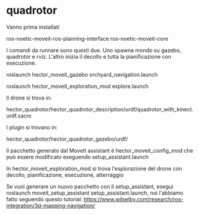 # quadrotor
Vanno prima installati

ros-noetic-moveit-ros-planning-interface
ros-noetic-moveit-core


I comandi da runnare sono questi due. Uno spawna mondo su gazebo, quadrotor e rviz. L'altro inizia il decollo e tutta la pianificazione con esecuzione.

roslaunch hector_moveit_gazebo orchyard_navigation.launch

roslaunch hector_moveit_exploration_mod explore.launch


Il drone si trova in:

hector_quadrotor/hector_quadrotor_description/urdf/quadrotor_with_kinect.urdf.xacro

I plugin si trovano in:

hector_quadrotor/hector_quadrotor_gazebo/urdf/

Il pacchetto generato dal MoveIt assistant è hector_moveit_config_mod che può essere modificato eseguendo setup_assistant.launch

In hector_moveit_esploration_mod si trova l'esplorazione del drone con decollo, pianificazione, esecuzione, atterraggio

Se vuoi generare un nuovo pacchetto con il setup_assistant, esegui roslaunch moveit_setup_assistant setup_assistant.launch, noi l'abbiamo fatto seguendo questo tutorial:
https://www.wilselby.com/research/ros-integration/3d-mapping-navigation/
